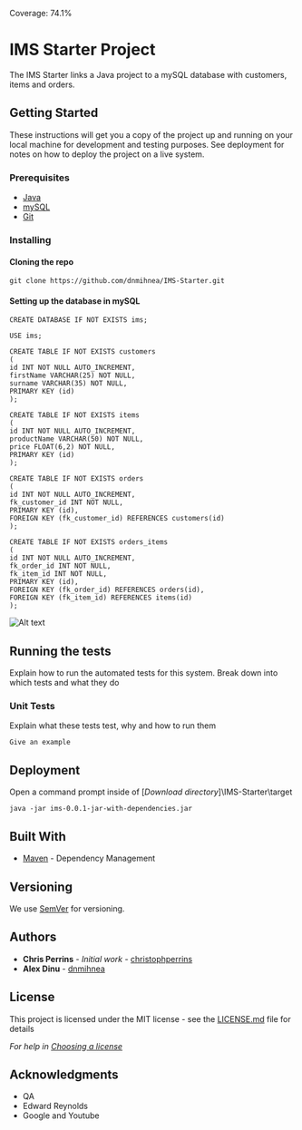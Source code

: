 Coverage: 74.1%
# IMS Starter Project

The IMS Starter links a Java project to a mySQL database with customers, items and orders. 

## Getting Started

These instructions will get you a copy of the project up and running on your local machine for development and testing purposes. See deployment for notes on how to deploy the project on a live system.

### Prerequisites

* [Java](https://www.java.com/en/) 
* [mySQL](https://www.mysql.com/)
* [Git](https://git-scm.com/)

### Installing

#### Cloning the repo

```
git clone https://github.com/dnmihnea/IMS-Starter.git
```

#### Setting up the database in mySQL

```
CREATE DATABASE IF NOT EXISTS ims;

USE ims;

CREATE TABLE IF NOT EXISTS customers
(
id INT NOT NULL AUTO_INCREMENT,
firstName VARCHAR(25) NOT NULL,
surname VARCHAR(35) NOT NULL,
PRIMARY KEY (id)
);

CREATE TABLE IF NOT EXISTS items
(
id INT NOT NULL AUTO_INCREMENT,
productName VARCHAR(50) NOT NULL,
price FLOAT(6,2) NOT NULL,
PRIMARY KEY (id)
);

CREATE TABLE IF NOT EXISTS orders
(
id INT NOT NULL AUTO_INCREMENT,
fk_customer_id INT NOT NULL,
PRIMARY KEY (id),
FOREIGN KEY (fk_customer_id) REFERENCES customers(id)
);

CREATE TABLE IF NOT EXISTS orders_items 
(
id INT NOT NULL AUTO_INCREMENT,
fk_order_id INT NOT NULL,
fk_item_id INT NOT NULL,
PRIMARY KEY (id),
FOREIGN KEY (fk_order_id) REFERENCES orders(id),
FOREIGN KEY (fk_item_id) REFERENCES items(id)
);
```

![Alt text](/EDR.jpeg?raw=true "Optional Title")

## Running the tests

Explain how to run the automated tests for this system. Break down into which tests and what they do

### Unit Tests 

Explain what these tests test, why and how to run them

```
Give an example
```

## Deployment

Open a command prompt inside of [*Download directory*]\IMS-Starter\target

```
java -jar ims-0.0.1-jar-with-dependencies.jar
```

## Built With

* [Maven](https://maven.apache.org/) - Dependency Management

## Versioning

We use [SemVer](http://semver.org/) for versioning.

## Authors

* **Chris Perrins** - *Initial work* - [christophperrins](https://github.com/christophperrins)
* **Alex Dinu** - [dnmihnea](https://github.com/dnmihnea)

## License

This project is licensed under the MIT license - see the [LICENSE.md](LICENSE.md) file for details 

*For help in [Choosing a license](https://choosealicense.com/)*

## Acknowledgments

* QA
* Edward Reynolds
* Google and Youtube
